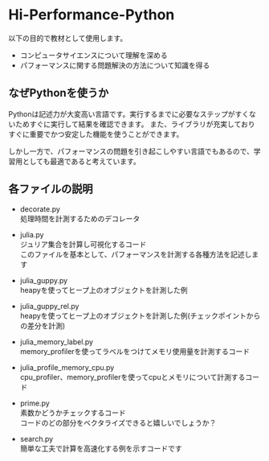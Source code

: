 # Hi-Performance-Python

以下の目的で教材として使用します。

- コンピュータサイエンスについて理解を深める
- パフォーマンスに関する問題解決の方法について知識を得る

## なぜPythonを使うか

Pythonは記述力が大変高い言語です。実行するまでに必要なステップがすくないためすぐに実行して結果を確認できます。
また、ライブラリが充実しておりすぐに重要でかつ安定した機能を使うことができます。

しかし一方で、パフォーマンスの問題を引き起こしやすい言語でもあるので、学習用としても最適であると考えています。


## 各ファイルの説明

- decorate.py  
処理時間を計測するためのデコレータ

- julia.py  
ジュリア集合を計算し可視化するコード  
このファイルを基本として、パフォーマンスを計測する各種方法を記述します

- julia_guppy.py  
heapyを使ってヒープ上のオブジェクトを計測した例  

- julia_guppy_rel.py  
heapyを使ってヒープ上のオブジェクトを計測した例(チェックポイントからの差分を計測)

- julia_memory_label.py  
memory_profilerを使ってラベルをつけてメモリ使用量を計測するコード

- julia_profile_memory_cpu.py  
cpu_profiler、memory_profilerを使ってcpuとメモリについて計測するコード

- prime.py  
素数かどうかチェックするコード  
コードのどの部分をベクタライズできると嬉しいでしょうか？

- search.py  
簡単な工夫で計算を高速化する例を示すコードです
